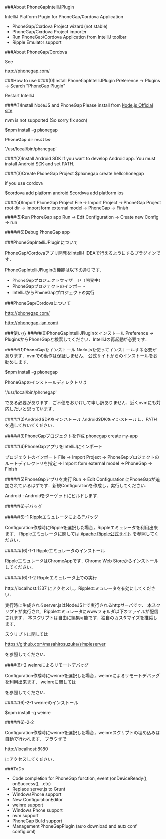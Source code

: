 ###About PhoneGapIntelliJPlugin

IntelliJ Platform Plugin for PhoneGap/Cordova Application

* PhoneGap/Cordova Project wizard (not stable)
* PhoneGap/Cordova Project importer
* Run PhoneGap/Cordova Application from IntelliJ toolbar
* Ripple Emulator support

###About PhoneGap/Cordova

See

http://phonegap.com/

###How to use
####(0)Install PhoneGapIntelliJPlugin
Preference -> Plugins -> Search "PhoneGap Plugin"

Restart IntelliJ

####(1)Install NodeJS and PhoneGap
Please install from [Node.js Official site](http://nodejs.org/)

nvm is not supported (So sorry fix soon)

$npm install -g phonegap

PhoneGap dir must be

 '/usr/local/bin/phonegap'

####(2)Install Android SDK
If you want to develop Android app. You must install Android SDK and set PATH.

####(3)Create PhoneGap Project
$phonegap create hellophonegap

if you use cordova

$cordova add platform android
$cordova add platform ios

####(4)Import PhoneGap Project
File -> Import Project -> PhoneGap Project root dir -> Import form external model -> PhoneGap -> Finish

####(5)Run PhoneGap app
Run -> Edit Configuration -> Create new Config -> run

#####(6)Debug PhoneGap app

###PhoneGapIntelliJPluginについて

PhoneGap/Cordovaアプリ開発をIntelliJ IDEAで行えるようにするプラグインです．

PhoneGapIntelliJPluginの機能は以下の通りです．

* PhoneGapプロジェクトウィザード（開発中）
* PhoneGapプロジェクトのインポート
* IntelliJからPhoneGapプロジェクトの実行

###PhoneGap/Cordovaについて

http://phonegap.com/

http://phonegap-fan.com/

###使い方
#####(0)PhoneGapIntelliJPluginをインストール
Preference -> PluginsからPhoneGapと検索してください．IntelliJの再起動が必要です．

#####(1)PhoneGapをインストール
Node.jsを使ってインストールする必要があります．nvmでの動作は保証しません．
公式サイトからのインストールをお勧めします．

$npm install -g phonegap

PhoneGapのインストールディレクトリは

 '/usr/local/bin/phonegap'

である必要があります．ご不便をおかけして申し訳ありません．近くnvmにも対応したいと思っています．

#####(2)Android SDKをインストール
AndroidSDKをインストールし，PATHを通しておいてください．

#####(3)PhoneGapプロジェクトを作成
phonegap create my-app

#####(4)PhoneGapアプリをIntelliJにインポート

プロジェクトのインポート
File -> Import Project -> PhoneGapプロジェクトのルートディレクトリを指定 -> Import form external model -> PhoneGap -> Finish

#####(5)PhoneGapアプリを実行
Run -> Edit Configuration
にPhoneGapが追加されているはずです．新規Configurationを作成し，実行してください．

Android : Androidをターゲットにビルドします．

#####(6)デバッグ

#####(6)-1 Rippleエミュレータによるデバッグ

Configuration作成時にRippleを選択した場合，Rippleエミュレータを利用出来ます．
Rippleエミュレータに関しては
[Apache Ripple公式サイト](http://ripple.incubator.apache.org/)
を参照してください．

######(6)-1-1 Rippleエミュレータのインストール

RippleエミュレータはChromeAppです．Chrome Web Storeからインストールしてください．

######(6)-1-2 Rippleエミュレータ上での実行

http://localhost:1337
にアクセスし，Rippleエミュレータを有効にしてください．

実行時に生成されるserver.jsはNodeJS上で実行されるhttpサーバです．
本スクリプトが実行され，Rippleエミュレータにwwwフォルダ以下のファイルが配信されます．
本スクリプトは自由に編集可能です．独自のカスタマイズを推奨します．

スクリプトに関しては

https://github.com/masahirosuzuka/simpleserver

を参照してください．

####(6)-2 weinreによるリモートデバッグ

Configuration作成時にweinreを選択した場合，weinreによるリモートデバッグを利用出来ます．
weinreに関しては

を参照してください．

#####(6)-2-1 weinreのインストール

$npm install -g weinre

#####(6)-2-2

Configuration作成時にweinreを選択した場合，weinreスクリプトの埋め込みは自動で行われます．
ブラウザで

http://localhost:8080

にアクセスしてください．

###ToDo

* Code completion for PhoneGap function, event (onDeviceReady(), onSuccess(), ..etc)
* Replace server.js to Grunt
* WindowsPhone support
* New ConfigurationEditor
* weinre support
* Windows Phone support
* nvm support
* PhoneGap Build support
* Management PhoneGapPlugin (auto download and auto conf config.xml)
